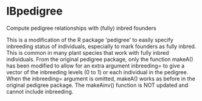 # IBpedigree
Compute pedigree relationships with (fully) inbred founders

This is a modification of the R package 'pedigree' to easily specify inbreeding status of individuals, especially
to mark founders as fully inbred. This is common in many plant species that work with fully inbred individuals.
From the original pedigree package, only the function makeA() has been modified to allow for an extra argument
inbreeding= to give a vector of the inbreeding levels (0 to 1) or each individual in the pedigree. 
When the inbreeding= argument is omitted, makeA() works as before in the original pedigree package. 
The makeAinv() function is NOT updated and cannot include inbreeding.



